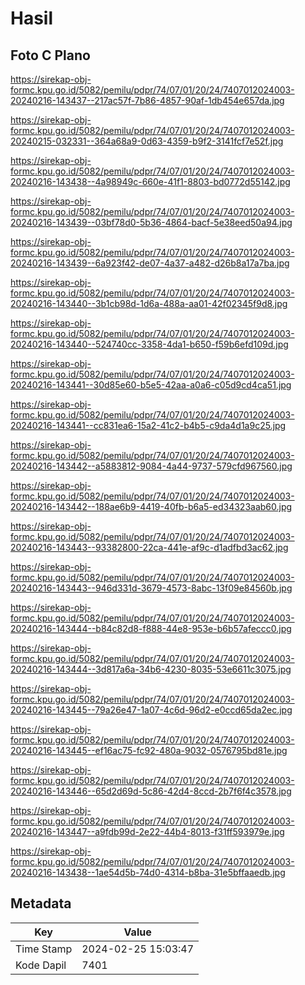 # Hasil

## Foto C Plano

https://sirekap-obj-formc.kpu.go.id/5082/pemilu/pdpr/74/07/01/20/24/7407012024003-20240216-143437--217ac57f-7b86-4857-90af-1db454e657da.jpg

https://sirekap-obj-formc.kpu.go.id/5082/pemilu/pdpr/74/07/01/20/24/7407012024003-20240215-032331--364a68a9-0d63-4359-b9f2-3141fcf7e52f.jpg

https://sirekap-obj-formc.kpu.go.id/5082/pemilu/pdpr/74/07/01/20/24/7407012024003-20240216-143438--4a98949c-660e-41f1-8803-bd0772d55142.jpg

https://sirekap-obj-formc.kpu.go.id/5082/pemilu/pdpr/74/07/01/20/24/7407012024003-20240216-143439--03bf78d0-5b36-4864-bacf-5e38eed50a94.jpg

https://sirekap-obj-formc.kpu.go.id/5082/pemilu/pdpr/74/07/01/20/24/7407012024003-20240216-143439--6a923f42-de07-4a37-a482-d26b8a17a7ba.jpg

https://sirekap-obj-formc.kpu.go.id/5082/pemilu/pdpr/74/07/01/20/24/7407012024003-20240216-143440--3b1cb98d-1d6a-488a-aa01-42f02345f9d8.jpg

https://sirekap-obj-formc.kpu.go.id/5082/pemilu/pdpr/74/07/01/20/24/7407012024003-20240216-143440--524740cc-3358-4da1-b650-f59b6efd109d.jpg

https://sirekap-obj-formc.kpu.go.id/5082/pemilu/pdpr/74/07/01/20/24/7407012024003-20240216-143441--30d85e60-b5e5-42aa-a0a6-c05d9cd4ca51.jpg

https://sirekap-obj-formc.kpu.go.id/5082/pemilu/pdpr/74/07/01/20/24/7407012024003-20240216-143441--cc831ea6-15a2-41c2-b4b5-c9da4d1a9c25.jpg

https://sirekap-obj-formc.kpu.go.id/5082/pemilu/pdpr/74/07/01/20/24/7407012024003-20240216-143442--a5883812-9084-4a44-9737-579cfd967560.jpg

https://sirekap-obj-formc.kpu.go.id/5082/pemilu/pdpr/74/07/01/20/24/7407012024003-20240216-143442--188ae6b9-4419-40fb-b6a5-ed34323aab60.jpg

https://sirekap-obj-formc.kpu.go.id/5082/pemilu/pdpr/74/07/01/20/24/7407012024003-20240216-143443--93382800-22ca-441e-af9c-d1adfbd3ac62.jpg

https://sirekap-obj-formc.kpu.go.id/5082/pemilu/pdpr/74/07/01/20/24/7407012024003-20240216-143443--946d331d-3679-4573-8abc-13f09e84560b.jpg

https://sirekap-obj-formc.kpu.go.id/5082/pemilu/pdpr/74/07/01/20/24/7407012024003-20240216-143444--b84c82d8-f888-44e8-953e-b6b57afeccc0.jpg

https://sirekap-obj-formc.kpu.go.id/5082/pemilu/pdpr/74/07/01/20/24/7407012024003-20240216-143444--3d817a6a-34b6-4230-8035-53e6611c3075.jpg

https://sirekap-obj-formc.kpu.go.id/5082/pemilu/pdpr/74/07/01/20/24/7407012024003-20240216-143445--79a26e47-1a07-4c6d-96d2-e0ccd65da2ec.jpg

https://sirekap-obj-formc.kpu.go.id/5082/pemilu/pdpr/74/07/01/20/24/7407012024003-20240216-143445--ef16ac75-fc92-480a-9032-0576795bd81e.jpg

https://sirekap-obj-formc.kpu.go.id/5082/pemilu/pdpr/74/07/01/20/24/7407012024003-20240216-143446--65d2d69d-5c86-42d4-8ccd-2b7f6f4c3578.jpg

https://sirekap-obj-formc.kpu.go.id/5082/pemilu/pdpr/74/07/01/20/24/7407012024003-20240216-143447--a9fdb99d-2e22-44b4-8013-f31ff593979e.jpg

https://sirekap-obj-formc.kpu.go.id/5082/pemilu/pdpr/74/07/01/20/24/7407012024003-20240216-143438--1ae54d5b-74d0-4314-b8ba-31e5bffaaedb.jpg


## Metadata

| Key        | Value               |
| ---------- | ------------------- |
| Time Stamp | 2024-02-25 15:03:47 |
| Kode Dapil | 7401                |



